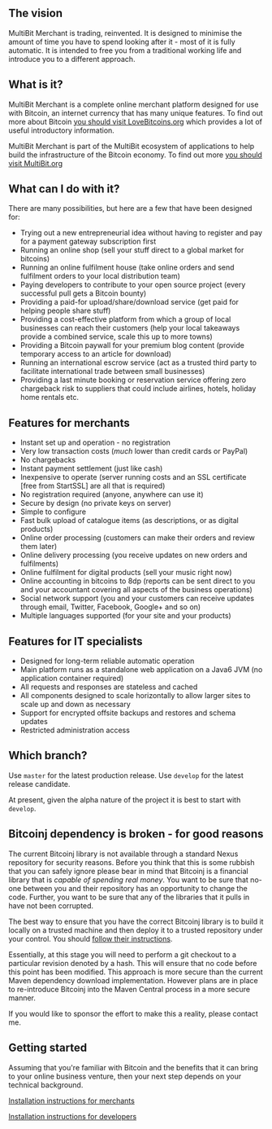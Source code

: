 ## The vision
MultiBit Merchant is trading, reinvented. It is designed to minimise the amount of time you have to spend looking after it - most of it is fully automatic. It is intended to free you from a traditional working life and introduce you to a different approach. 

## What is it?
MultiBit Merchant is a complete online merchant platform designed for use with Bitcoin, an internet currency that has many unique features. To find out more about Bitcoin [you should visit LoveBitcoins.org](http://lovebitcoins.org) which provides a lot of useful introductory information. 

MultiBit Merchant is part of the MultiBit ecosystem of applications to help build the infrastructure of the Bitcoin economy. To find out more [you should visit MultiBit.org](http://multibit.org)

## What can I do with it?
There are many possibilities, but here are a few that have been designed for:
* Trying out a new entrepreneurial idea without having to register and pay for a payment gateway subscription first
* Running an online shop (sell your stuff direct to a global market for bitcoins)
* Running an online fulfilment house (take online orders and send fulfilment orders to your local distribution team)
* Paying developers to contribute to your open source project (every successful pull gets a Bitcoin bounty)
* Providing a paid-for upload/share/download service (get paid for helping people share stuff)
* Providing a cost-effective platform from which a group of local businesses can reach their customers (help your local takeaways provide a combined service, scale this up to more towns)
* Providing a Bitcoin paywall for your premium blog content (provide temporary access to an article for download)
* Running an international escrow service (act as a trusted third party to facilitate international trade between small businesses)
* Providing a last minute booking or reservation service offering zero chargeback risk to suppliers that could include airlines, hotels, holiday home rentals etc. 

## Features for merchants
* Instant set up and operation - no registration
* Very low transaction costs (*much* lower than credit cards or PayPal)
* No chargebacks
* Instant payment settlement (just like cash)
* Inexpensive to operate (server running costs and an SSL certificate [free from StartSSL] are all that is required)
* No registration required (anyone, anywhere can use it)
* Secure by design (no private keys on server)
* Simple to configure
* Fast bulk upload of catalogue items (as descriptions, or as digital products)
* Online order processing (customers can make their orders and review them later)
* Online delivery processing (you receive updates on new orders and fulfilments)
* Online fulfilment for digital products (sell your music right now)
* Online accounting in bitcoins to 8dp (reports can be sent direct to you and your accountant covering all aspects of the business operations)
* Social network support (you and your customers can receive updates through email, Twitter, Facebook, Google+ and so on)
* Multiple languages supported (for your site and your products) 

## Features for IT specialists
* Designed for long-term reliable automatic operation
* Main platform runs as a standalone web application on a Java6 JVM (no application container required)
* All requests and responses are stateless and cached
* All components designed to scale horizontally to allow larger sites to scale up and down as necessary
* Support for encrypted offsite backups and restores and schema updates
* Restricted administration access

## Which branch?
Use `master` for the latest production release. Use `develop` for the latest release candidate. 

At present, given the alpha nature of the project it is best to start with `develop`.

## Bitcoinj dependency is broken - for good reasons

The current Bitcoinj library is not available through a standard Nexus repository for security reasons. Before you think
that this is some rubbish that you can safely ignore please bear in mind that Bitcoinj is a financial library that is
*capable of spending real money*. You want to be sure that no-one between you and their repository has an opportunity
to change the code. Further, you want to be sure that any of the libraries that it pulls in have not been corrupted.

The best way to ensure that you have the correct Bitcoinj library is to build it locally on a trusted machine and then
deploy it to a trusted repository under your control. You should [follow their instructions](https://code.google.com/p/bitcoinj/wiki/UsingMaven).

Essentially, at this stage you will need to perform a git checkout to a particular revision denoted by a hash. This will
ensure that no code before this point has been modified. This approach is more secure than the current Maven dependency
download implementation. However plans are in place to re-introduce Bitcoinj into the Maven Central process in a more
secure manner.

If you would like to sponsor the effort to make this a reality, please contact me.

## Getting started
Assuming that you're familiar with Bitcoin and the benefits that it can bring to your online business venture, 
then your next step depends on your technical background. 

[Installation instructions for merchants](https://github.com/gary-rowe/MultiBitMerchant/wiki/Getting-started-for-merchants)

[Installation instructions for developers](https://github.com/gary-rowe/MultiBitMerchant/wiki/Getting-started-for-developers)
